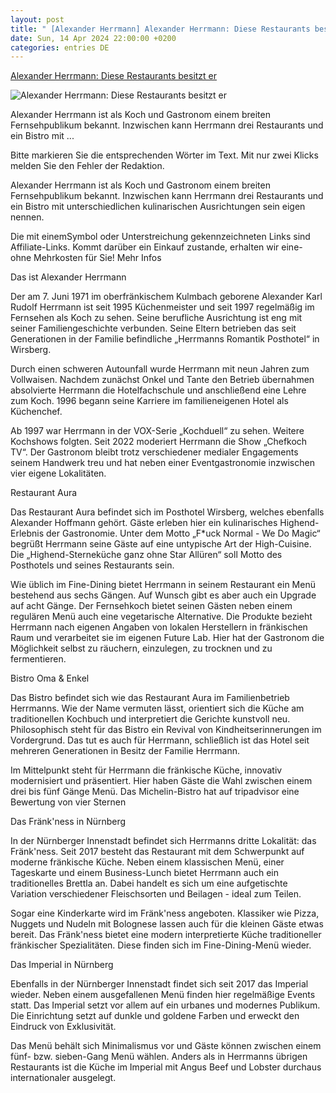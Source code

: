 ```yaml
---
layout: post
title: " [Alexander Herrmann] Alexander Herrmann: Diese Restaurants besitzt er"
date: Sun, 14 Apr 2024 22:00:00 +0200
categories: entries DE
---
```

[Alexander Herrmann: Diese Restaurants besitzt er](https://www.focus.de/panorama/fine-dining-in-franken-alexander-herrmann-diese-restaurants-besitzt-er_id_259836458.html)

![Alexander Herrmann: Diese Restaurants besitzt er](https://p6.focus.de/img/panorama/id_259836457/alexander-herrmann.jpg?im=Crop%3D%280%2C118%2C3771%2C1885%29%3BResize%3D%281200%2C627%29&impolicy=perceptual&quality=mediumHigh&hash=74eb73de29771352bfdeadc299d77b546651db64051436a0048d1cc7780fc3a0)

Alexander Herrmann ist als Koch und Gastronom einem breiten Fernsehpublikum bekannt. Inzwischen kann Herrmann drei Restaurants und ein Bistro mit ...

Bitte markieren Sie die entsprechenden Wörter im Text. Mit nur zwei Klicks melden Sie den Fehler der Redaktion.

Alexander Herrmann ist als Koch und Gastronom einem breiten Fernsehpublikum bekannt. Inzwischen kann Herrmann drei Restaurants und ein Bistro mit unterschiedlichen kulinarischen Ausrichtungen sein eigen nennen.

Die mit einemSymbol oder Unterstreichung gekennzeichneten Links sind Affiliate-Links. Kommt darüber ein Einkauf zustande, erhalten wir eine- ohne Mehrkosten für Sie! Mehr Infos

Das ist Alexander Herrmann

Der am 7. Juni 1971 im oberfränkischem Kulmbach geborene Alexander Karl Rudolf Herrmann ist seit 1995 Küchenmeister und seit 1997 regelmäßig im Fernsehen als Koch zu sehen. Seine berufliche Ausrichtung ist eng mit seiner Familiengeschichte verbunden. Seine Eltern betrieben das seit Generationen in der Familie befindliche „Herrmanns Romantik Posthotel“ in Wirsberg.

Durch einen schweren Autounfall wurde Herrmann mit neun Jahren zum Vollwaisen. Nachdem zunächst Onkel und Tante den Betrieb übernahmen absolvierte Herrmann die Hotelfachschule und anschließend eine Lehre zum Koch. 1996 begann seine Karriere im familieneigenen Hotel als Küchenchef.

Ab 1997 war Herrmann in der VOX-Serie „Kochduell“ zu sehen. Weitere Kochshows folgten. Seit 2022 moderiert Herrmann die Show „Chefkoch TV“. Der Gastronom bleibt trotz verschiedener medialer Engagements seinem Handwerk treu und hat neben einer Eventgastronomie inzwischen vier eigene Lokalitäten.









Restaurant Aura

Das Restaurant Aura befindet sich im Posthotel Wirsberg, welches ebenfalls Alexander Hoffmann gehört. Gäste erleben hier ein kulinarisches Highend-Erlebnis der Gastronomie. Unter dem Motto „F*uck Normal - We Do Magic“ begrüßt Herrmann seine Gäste auf eine untypische Art der High-Cuisine. Die „Highend-Sterneküche ganz ohne Star Allüren“ soll Motto des Posthotels und seines Restaurants sein.

Wie üblich im Fine-Dining bietet Herrmann in seinem Restaurant ein Menü bestehend aus sechs Gängen. Auf Wunsch gibt es aber auch ein Upgrade auf acht Gänge. Der Fernsehkoch bietet seinen Gästen neben einem regulären Menü auch eine vegetarische Alternative. Die Produkte bezieht Herrmann nach eigenen Angaben von lokalen Herstellern in fränkischen Raum und verarbeitet sie im eigenen Future Lab. Hier hat der Gastronom die Möglichkeit selbst zu räuchern, einzulegen, zu trocknen und zu fermentieren.









Bistro Oma & Enkel

Das Bistro befindet sich wie das Restaurant Aura im Familienbetrieb Herrmanns. Wie der Name vermuten lässt, orientiert sich die Küche am traditionellen Kochbuch und interpretiert die Gerichte kunstvoll neu. Philosophisch steht für das Bistro ein Revival von Kindheitserinnerungen im Vordergrund. Das tut es auch für Herrmann, schließlich ist das Hotel seit mehreren Generationen in Besitz der Familie Herrmann.

Im Mittelpunkt steht für Herrmann die fränkische Küche, innovativ modernisiert und präsentiert. Hier haben Gäste die Wahl zwischen einem drei bis fünf Gänge Menü. Das Michelin-Bistro hat auf tripadvisor eine Bewertung von vier Sternen









Das Fränk'ness in Nürnberg

In der Nürnberger Innenstadt befindet sich Herrmanns dritte Lokalität: das Fränk'ness. Seit 2017 besteht das Restaurant mit dem Schwerpunkt auf moderne fränkische Küche. Neben einem klassischen Menü, einer Tageskarte und einem Business-Lunch bietet Herrmann auch ein traditionelles Brettla an. Dabei handelt es sich um eine aufgetischte Variation verschiedener Fleischsorten und Beilagen - ideal zum Teilen.

Sogar eine Kinderkarte wird im Fränk'ness angeboten. Klassiker wie Pizza, Nuggets und Nudeln mit Bolognese lassen auch für die kleinen Gäste etwas bereit. Das Fränk'ness bietet eine modern interpretierte Küche traditioneller fränkischer Spezialitäten. Diese finden sich im Fine-Dining-Menü wieder.









Das Imperial in Nürnberg

Ebenfalls in der Nürnberger Innenstadt findet sich seit 2017 das Imperial wieder. Neben einem ausgefallenen Menü finden hier regelmäßige Events statt. Das Imperial setzt vor allem auf ein urbanes und modernes Publikum. Die Einrichtung setzt auf dunkle und goldene Farben und erweckt den Eindruck von Exklusivität.

Das Menü behält sich Minimalismus vor und Gäste können zwischen einem fünf- bzw. sieben-Gang Menü wählen. Anders als in Herrmanns übrigen Restaurants ist die Küche im Imperial mit Angus Beef und Lobster durchaus internationaler ausgelegt.

